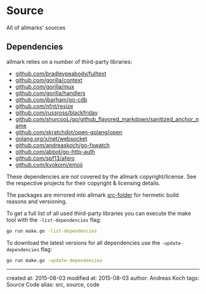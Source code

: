 # Source

All of allmarks' sources

## Dependencies

allmark relies on a number of third-party libraries:

- [github.com/bradleypeabody/fulltext](github.com/bradleypeabody/fulltext)
- [github.com/gorilla/context](github.com/gorilla/context)
- [github.com/gorilla/mux](github.com/gorilla/mux)
- [github.com/gorilla/handlers](github.com/gorilla/handlers)
- [github.com/jbarham/go-cdb](github.com/jbarham/go-cdb)
- [github.com/nfnt/resize](github.com/nfnt/resize)
- [github.com/russross/blackfriday](github.com/russross/blackfriday)
- [github.com/shurcooL/go/github_flavored_markdown/sanitized_anchor_name](github.com/shurcooL/go/github_flavored_markdown/sanitized_anchor_name)
- [github.com/skratchdot/open-golang/open](github.com/skratchdot/open-golang/open)
- [golang.org/x/net/websocket](golang.org/x/net/websocket)
- [github.com/andreaskoch/go-fswatch](github.com/andreaskoch/go-fswatch)
- [github.com/abbot/go-http-auth](github.com/abbot/go-http-auth)
- [github.com/spf13/afero](github.com/spf13/afero)
- [github.com/kyokomi/emoji](github.com/kyokomi/emoji)

These dependencies are not covered by the allmark copyright/license. See the respective projects for their copyright & licensing details.

The packages are mirrored into allmark [src-folder](src) for hermetic build reasons and versioning.

To get a full list of all used third-party libraries you can execute the make tool with the `-list-dependencies` flag:

```bash
go run make.go -list-dependencies
```

To download the latest versions for all dependencies use the `-update-dependencies` flag:

```bash
go run make.go -update-dependencies
```

---

created at: 2015-08-03
modified at: 2015-08-03
author: Andreas Koch
tags: Source Code
alias: src, source, code
